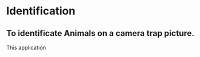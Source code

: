 <h1>Identification</h1>
<h2>To identificate Animals on a camera trap picture.</h2>
<p>
This application
</p>
